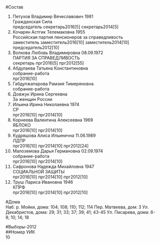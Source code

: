 #Состав  
1. Петухов Владимир Вячеславович 1981  
    Гражданская Сила  
    председатель секретарь2016[5] секретарь2014[5]  
2. Кочарян Астгик Телемаковна 1955  
    Российская партия пенсионеров за справедливость  
    заместитель заместитель2016[10] заместитель2014[10] председатель2012[10]  
3. Волкова Любовь Владимировна 08.09.1972  
    ПАРТИЯ ЗА СПРАВЕДЛИВОСТЬ  
    секретарь прг2016[5] прг2012[55]  
4. Абдулаева Татьяна Константиновна  
    собрание-работа  
    прг2016[10]  
5. Габдулжапарова Рамзия Тимеряновна  
    собрание-работа  
6. Довжук Ирина Сергеевна  
    За женщин России  
7. Ильина Ирина Николаевна 1974  
    СР  
    прг2016[10] прг2014[10]  
8. Корнеева Валентина Алексеевна 1969  
    ЯБЛОКО  
    прг2016[10] прг2014[10]  
9. Кудряшова Алиса Ильинична 11.06.1989  
    ЛДПР  
    прг2016[10] прг2014[10] прг2012[24]  
10. Малоземова Дарья Германовна 02.09.1974  
    собрание-работа  
    прг2016[10] прг2014[10]  
11. Сафронова Надежда Михайловна 1947  
    СОЦИАЛЬНОЙ ЗАЩИТЫ  
    прг2016[10] прг2014[10] прг2012[10]  
12. Труш Лариса Ивановна 1946  
    КПРФ  
    прг2016[10] прг2014[10] прг2012[10]  
  
#Дома  
Наб. р. Мойки, дома: 104; 108; 110; 112; 114 Пер. Матвеева, дом: 3 Ул. Декабристов, дома: 29; 31; 33; 37; 39; 41; 43-45 Ул. Писарева, дома: 6-8; 10; 14; 18  
  
#Выборы-2012  
##Номер УИК  
10  
